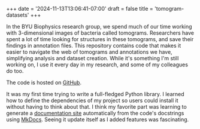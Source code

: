 +++
date = '2024-11-13T13:06:41-07:00'
draft = false
title = 'tomogram-datasets'
+++

In the BYU Biophysics research group, we spend much of our time working with 3-dimensional images of bacteria called tomograms. Researchers have spent a lot of time looking for structures in these tomograms, and save their findings in annotation files. This repository contains code that makes it easier to navigate the web of tomograms and annotations we have, simplifying analysis and dataset creation. While it's something I'm still working on, I use it every day in my research, and some of my colleagues do too.

The code is hosted on [GitHub](https://github.com/byu-biophysics/tomogram-datasets/tree/master).

It was my first time trying to write a full-fledged Python library. I learned how to define the dependencies of my project so users could install it without having to think about that. I think my favorite part was learning to generate a [documentation site](https://byu-biophysics.github.io/tomogram-datasets/) automatically from the code's docstrings using [MkDocs](https://www.mkdocs.org/). Seeing it update itself as I added features was fascinating. 